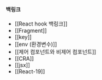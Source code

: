 
#### 백링크

- [[React hook 백링크]]
- [[Fragment]]
- [[key]]
- [[env (환경변수)]]
- [[제어 컴포넌트와 비제어 컴포넌트]]
- [[CRA]]
- [[jsx]]
- [[React-19]]
